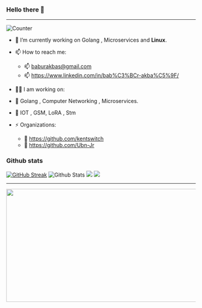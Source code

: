 
### Hello there 👋 

---

![Counter](https://komarev.com/ghpvc/?username=de-bugsBunny&style=flat-square&label=Profile%20Views)

- 🔭 I’m currently working on Golang , Microservices and <b>Linux</b>.
- 📫 How to reach me: 
  - 📫 baburakbas@gmail.com
  - 📫 https://www.linkedin.com/in/bab%C3%BCr-akba%C5%9F/
  
- 👨‍💻 I am working on:
- 📌 Golang , Computer Networking , Microservices.
- 📌 IOT , GSM, LoRA , Stm
  

- ⚡ Organizations:
  - 📌 https://github.com/kentswitch
  - 📌 https://github.com/Ubn-Jr
    

<!-- <div align="center"> -->
### Github stats

[![GitHub Streak](https://github-readme-streak-stats.herokuapp.com?user=de-bugsBunny&border_radius=8&mode=weekly&card_width=500)](https://git.io/streak-stats)
![Github Stats](https://github-readme-stats.vercel.app/api?username=de-bugsBunny&show_icons=true&theme=default&hide_border=false&locale=en)
![](https://github-profile-summary-cards.vercel.app/api/cards/productive-time?username=de-bugsBunny&theme=github&utcOffset=3)
![](https://github-profile-summary-cards.vercel.app/api/cards/profile-details?username=de-bugsBunny&theme=github)


---


</h1>
<div align="center">
  <img src="https://media.giphy.com/media/l0HlNaQ6gWfllcjDO/giphy.gif" width="600" height="300"/>
</div>

  
  
  

